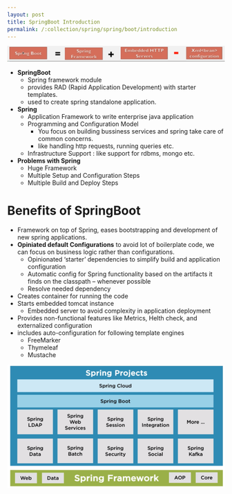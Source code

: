 ```yaml
---
layout: post
title: SpringBoot Introduction
permalink: /:collection/spring/spring/boot/introduction
---
```


![spring-boot-equation](https://github.com/arpit04tripathi/files-cdn/raw/cdn/spring/spring-boot/spring-boot-equation.png)

- **SpringBoot**
  - Spring framework module
  - provides RAD (Rapid Application Development) with starter templates.
  - used to create spring standalone application.
- **Spring**
  - Application Framework to write enterprise java application
  - Programming and Configuration Model
    - You focus on building bussiness services and spring take care of common concerns.
    - like handling http requests, running queries etc.
  - Infrastructure Support : like support for rdbms, mongo etc.
- **Problems with Spring**
  - Huge Framework
  - Multiple Setup and Configuration Steps
  - Multiple Build and Deploy Steps

# Benefits of SpringBoot
- Framework on top of Spring, eases bootstrapping and development of new spring applications.
- **Opiniated default Configurations** to avoid lot of boilerplate code, we can focus on business logic rather than configurations.
    - Opinionated ‘starter’ dependencies to simplify build and application configuration
    - Automatic config for Spring functionality based on the artifacts it finds on the classpath – whenever possible
    - Resolve needed dependency
- Creates container for running the code
- Starts embedded tomcat instance
    - Embedded server to avoid complexity in application deployment
- Provides non-functional features like Metrics, Helth check, and externalized configuration
- includes auto-configuration for following template engines
  - FreeMarker
  - Thymeleaf
  - Mustache

![spring-projects](https://github.com/arpit04tripathi/files-cdn/raw/cdn/spring/spring-boot/spring-projects.png)
